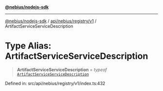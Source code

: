 [**@nebius/nodejs-sdk**](../../../../../README.md)

***

[@nebius/nodejs-sdk](../../../../../README.md) / [api/nebius/registry/v1](../README.md) / ArtifactServiceServiceDescription

# Type Alias: ArtifactServiceServiceDescription

> **ArtifactServiceServiceDescription** = *typeof* [`ArtifactServiceServiceDescription`](../variables/ArtifactServiceServiceDescription.md)

Defined in: src/api/nebius/registry/v1/index.ts:432
